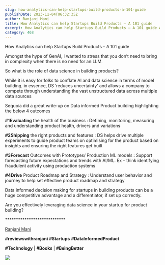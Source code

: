 ```yaml
---
slug: how-analytics-can-help-startups-build-products-a-101-guide
publishDate: 2023-11-04T06:32:35Z
author: Ranjani Mani
title: How Analytics can help Startups Build Products – A 101 guide 
excerpt: How Analytics can help Startups Build Products – A 101 guide Amongst the hype of GenAI, I wanted to stress that you don’t need to bring in complexity when there is no need for an LLM. So what is the role of data science in building products? While it is easy for folks to conflate  ... 
category: 468
---
```


How Analytics can help Startups Build Products – A 101 guide

Amongst the hype of GenAI, I wanted to stress that you don’t need to bring in complexity when there is no need for an LLM.

So what is the role of data science in building products?

While it is easy for folks to conflate AI and data science in terms of model building, in essence, DS ‘reduces uncertainty’ and allows a company to compete through understanding the vast unstructured data across multiple data sources

Sequoia did a great write-up on Data informed Product building highlighting the below 4 outcomes

**#1Evaluating** the health of the business : Defining, monitoring, measuring and understanding product health, drivers and variations

**#2Shipping** the right products and features : DS helps drive multiple experiments to guide product teams on optimising for the product based on insights and ensuring the right features get built

**#3Forecast** Outcomes with Prototypes/ Production ML models : Support forecasting future expectations and trends with AI/ML. Ex – think identifying fraudulent activity using production systems

**#4Drive** Product Roadmap and Strategy : Understand user behavior and journey to help set effective product roadmap and strategy

Data informed decision making for startups in building products can be a huge competitive advantage and a differentiator, if set up correctly.

Are you effectively leveraging data science in your startup for product building?

\*\*\*\*\*\*\*\*\*\*\*\*\*\*\*\*\*\*\*\*\*\*\*\*\*\*\*\*

[Ranjani Mani](https://www.linkedin.com/feed/#)

**#reviewswithranjani** **#Startups** **#DataInformedProduct**

**#Technology** | **#Books** | **#BeingBetter**

![](https://i0.wp.com/ranjanimani.com/wp-content/uploads/2023/11/1_CWwxcP6Q9l0Z3rYcAMkFAA.webp?fit=719%2C653&ssl=1) 